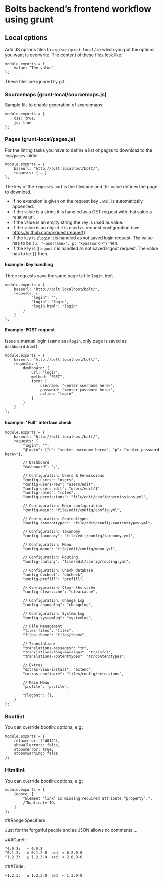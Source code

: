 # Bolts backend’s frontend workflow using grunt

## Local options

Add JS options files to ``app/src/grunt-local/`` in which you put the options you want to overwrite.
The content of these files look like:

    module.exports = {
        value: "The value"
    };

These files are ignored by git.


### Sourcemaps (grunt-local/sourcemaps.js)

Sample file to enable generation of sourcemaps:

    module.exports = {
        css: true,
        js: true
    };

### Pages (grunt-local/pages.js)

For the linting tasks you have to define a list of pages to download to the ``tmp/pages`` folder.

    module.exports = {
        baseurl: "http://bolt.localhost/bolt/",
        requests: { … }
    };

The key of the ``requests`` part is the filename and the value defines the page to download.

- If no extension is given on the request key ``.html`` is automatically appended.
- If the value is a string it is handled as a GET request with that value a relative url.
- If the value is an empty string the key is used as value.
- If the value is an object it is used as request configuration (see https://github.com/request/request).
- If the key is ``@login`` it is handled as not saved login request.
  The value has to be ``{u: "<username>", p: "<password>"}`` then.
- If the key is ``@logout`` it is handled as not saved logout request. The value has to be ``{}`` then.

#### Example: Key handling

Three requests save the same page to file ``login.html``.

    module.exports = {
        baseurl: "http://bolt.localhost/bolt/",
        requests: {
                "login": "",
                "login": "login",
                "login.html": "login"
            }
        }
    };

#### Example: POST request

Issue a manual login (same as ``@login``, only page is saved as ``dashboard.html``):

    module.exports = {
        baseurl: "http://bolt.localhost/bolt/",
        requests: {
            dashboard: {
                url: "login",
                method: "POST",
                form: {
                    username: "<enter username here>",
                    password: "<enter password here>",
                    action: "login"
                }
            }
        }
    };

#### Example: "Full" interface check

    module.exports = {
        baseurl: "http://bolt.localhost/bolt/",
        requests: {
            "login": "",
            "@login": {"u": "<enter username here>", "p": "<enter password here>"},

            // Dashboard
            "dashboard": "/",

            // Configuration: Users & Permissions
            "config-users": "users",
            "config-users-new": "users/edit",
            "config-users-edit": "users/edit/1",
            "config-roles": "roles",
            "config-permissions": "file/edit/config/permissions.yml",

            // Configuration: Main configuration
            "config-main": "file/edit/config/config.yml",

            // Configuration: Contenttypes
            "config-contenttypes": "file/edit/config/contenttypes.yml",

            // Configuration: Taxonomy
            "config-taxonomy": "file/edit/config/taxonomy.yml",

            // Configuration: Menu
            "config-menu": "file/edit/config/menu.yml",

            // Configuration: Routing
            "config-routing": "file/edit/config/routing.yml",

            // Configuration: Check database
            "config-dbcheck": "dbcheck",
            "config-prefill": "prefill",

            // Configuration: Clear the cache
            "config-clearcache": "clearcache",

            // Configuration: Change Log
            "config-changelog": "changelog",

            // Configuration: System Log
            "config-systemlog": "systemlog",

            // File Management
            "files-files": "files",
            "files-theme": "files/theme",

            // Translations
            "translations-messages": "tr",
            "translations-long-messages": "tr/infos",
            "translations-contenttypes": "tr/contenttypes",

            // Extras
            "extras-view-install": "extend",
            "extras-configure": "files/config/extensions",

            // Main Menu
            "profile": "profile",

            "@logout": {},
        }
    };

### Bootlint

You can override bootlint options, e.g.:

    module.exports = {
        relaxerror: ["W012"],
        showallerrors: false,
        stoponerror: true,
        stoponwarning: false
    };

### Htmllint

You can override bootlint options, e.g.:

    module.exports = {
        ignore: [
            "Element “link” is missing required attribute “property”.",
            /^Duplicate ID/
        ]
    };


##Range Specifiers

Just for the forgetful people and as JSON allows no comments …

###Caret:

    ^0.0.3:   = 0.0.3
    ^0.1.2:   ≥ 0.1.2-0  and  < 0.2.0-0
    ^1.2.3:   ≥ 1.2.3-0  and  < 2.0.0-0

###Tilde:

    ~1.2.3:   ≥ 1.2.3-0  and  < 1.3.0-0
